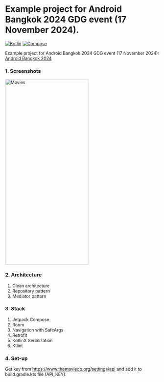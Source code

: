 # Example project for Android Bangkok 2024 GDG event (17 November 2024).

[![Kotlin](https://img.shields.io/badge/kotlin-2.0.0-7F52FF.svg?logo=kotlin)](http://kotlinlang.org)
[![Compose](https://img.shields.io/badge/compose-1.7.4-4285F4.svg?logo=jetpack-compose)](https://developer.android.com/jetpack/compose)

Example project for Android Bangkok 2024 GDG event (17 November 2024):
[Android Bangkok 2024](https://gdg.community.dev/events/details/google-gdg-bangkok-presents-android-bangkok-2024/)

### 1. Screenshots
<img src="screenshots/the-movie.gif" alt="Movies" width="272" height="604">

### 2. Architecture
1. Clean architecture
2. Repository pattern
3. Mediator pattern

### 3. Stack

1. Jetpack Compose
2. Room
3. Navigation with SafeArgs
4. Retrofit
5. KotlinX Serialization
6. Ktlint

### 4. Set-up
Get key from https://www.themoviedb.org/settings/api and add it to build.gradle.kts file (API_KEY).